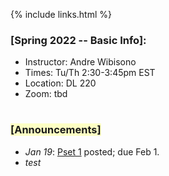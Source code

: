 {% include links.html %}

### [Spring 2022 -- Basic Info]:

* Instructor: Andre Wibisono
* Times: Tu/Th 2:30-3:45pm EST
* Location: DL 220
* Zoom: tbd

<h1></h1>

<h3><span style="background-color: #fdffc4">[Announcements]</span></h3>
  
* *Jan 19*: [Pset 1](/psets) posted; due Feb 1.
* *test*


